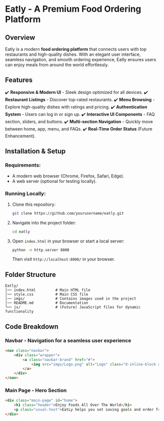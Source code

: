 # Eatly - A Premium Food Ordering Platform

## Overview
Eatly is a modern **food ordering platform** that connects users with top restaurants and high-quality dishes. With an elegant user interface, seamless navigation, and smooth ordering experience, Eatly ensures users can enjoy meals from around the world effortlessly.

## Features
✔️ **Responsive & Modern UI** - Sleek design optimized for all devices.
✔️ **Restaurant Listings** - Discover top-rated restaurants.
✔️ **Menu Browsing** - Explore high-quality dishes with ratings and pricing.
✔️ **Authentication System** - Users can log in or sign up.
✔️ **Interactive UI Components** - FAQ section, sliders, and buttons.
✔️ **Multi-section Navigation** - Quickly move between home, app, menu, and FAQs.
✔️ **Real-Time Order Status** (Future Enhancement).

## Installation & Setup
### Requirements:
- A modern web browser (Chrome, Firefox, Safari, Edge).
- A web server (optional for testing locally).

### Running Locally:
1. Clone this repository:
   ```sh
   git clone https://github.com/yourusername/eatly.git
   ```
2. Navigate into the project folder:
   ```sh
   cd eatly
   ```
3. Open `index.html` in your browser or start a local server:
   ```sh
   python -m http.server 8000
   ```
   Then visit `http://localhost:8000/` in your browser.

## Folder Structure
```
Eatly/
│── index.html         # Main HTML file
│── style.css          # Main CSS file
│── imgs/              # Contains images used in the project
│── README.md          # Documentation
└── js/                # (Future) JavaScript files for dynamic functionality
```

## Code Breakdown
### **Navbar** - Navigation for a seamless user experience
```html
<nav class="navbar">
    <div class="wrapper">
        <a class="navbar-brand" href="#">
            <img src="imgs/Logo.png" alt="Logo" class="d-inline-block align-text-top"> eatly
        </a>
    </div>
</nav>
```
### **Main Page** - Hero Section
```html
<div class="main-page" id="home">
    <h1 class="header">Enjoy Foods All Over The World</h1>
    <p class="usual-text">EatLy helps you set saving goals and order from premium restaurants.</p>
</div>
```
